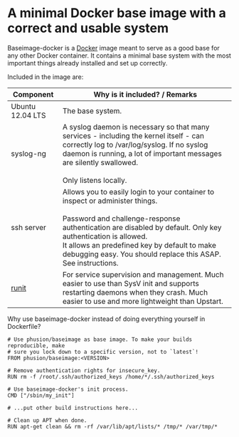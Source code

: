 # A minimal Docker base image with a correct and usable system

Baseimage-docker is a [Docker](http://www.docker.io) image meant to serve as a good base for any other Docker container. It contains a minimal base system with the most important things already installed and set up correctly.

Included in the image are:

| Component        | Why is it included? / Remarks |
| ---------------- | ------------------- |
| Ubuntu 12.04 LTS | The base system. |
| syslog-ng | A syslog daemon is necessary so that many services - including the kernel itself - can correctly log to /var/log/syslog. If no syslog daemon is running, a lot of important messages are silently swallowed. <br><br>Only listens locally. |
| ssh server | Allows you to easily login to your container to inspect or administer things. <br><br>Password and challenge-response authentication are disabled by default. Only key authentication is allowed.<br>It allows an predefined key by default to make debugging easy. You should replace this ASAP. See instructions.  |
| [runit](http://smarden.org/runit/) | For service supervision and management. Much easier to use than SysV init and supports restarting daemons when they crash. Much easier to use and more lightweight than Upstart. |

Why use baseimage-docker instead of doing everything yourself in Dockerfile?

    # Use phusion/baseimage as base image. To make your builds reproducible, make
    # sure you lock down to a specific version, not to `latest`!
    FROM phusion/baseimage:<VERSION>
    
    # Remove authentication rights for insecure_key.
    RUN rm -f /root/.ssh/authorized_keys /home/*/.ssh/authorized_keys
    
    # Use baseimage-docker's init process.
    CMD ["/sbin/my_init"]
    
    # ...put other build instructions here...
    
    # Clean up APT when done.
    RUN apt-get clean && rm -rf /var/lib/apt/lists/* /tmp/* /var/tmp/*
